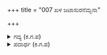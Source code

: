 +++
title = "007 ಖಳ ಜಟಾಸುರನೆಮ್ಬನಾ"

+++

<details><summary>ಗದ್ಯ (ಕ.ಗ.ಪ) </summary>

7. ಜಟಾಸುರನೆಂಬ ದುಷ್ಟನು ಬ್ರಾಹ್ಮಣರನ್ನು ಬೆದರಿಸಿ, ನಕುಲ ಸಹದೇವರನ್ನು ಭಯಂಕರವಾದ ಕಾಳಗದಲ್ಲಿ ಸೋಲಿಸಿ, ದ್ರೌಪದಿಯನ್ನು ಸೆರೆಹಿಡಿದನು. ಅವನೊಂದಿಗೆ ಮತ್ತೆ ಅವರು ಹೋರಾಡಿ ಬಳಲಿದಾಗ ಉಳಿದವರೆಲ್ಲಾ ಅವನನ್ನು ಬೆಂಬತ್ತಿದರು. ಕೆಲವರು  ಭೀಮಸೇನನನ್ನು ಹುಡುಕುತ್ತಾ ಹೊರಟರು.
</details>

<details><summary>ಪದಾರ್ಥ (ಕ.ಗ.ಪ) </summary>

ಬಲುಗಡಿಯ - ಮಹಾಪರಾಕ್ರಮಶಾಲಿ  
ಗಾವಳಿ - ಗುಂಪು
</details>
